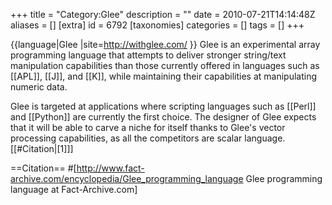 +++
title = "Category:Glee"
description = ""
date = 2010-07-21T14:14:48Z
aliases = []
[extra]
id = 6792
[taxonomies]
categories = []
tags = []
+++

{{language|Glee
|site=http://withglee.com/
}}
Glee is an experimental array programming language that attempts to deliver stronger string/text manipulation capabilities than those currently offered in languages such as [[APL]], [[J]], and [[K]], while maintaining their capabilities at manipulating numeric data. 

Glee is targeted at applications where scripting languages such as [[Perl]] and [[Python]] are currently the first choice. The designer of Glee expects that it will be able to carve a niche for itself thanks to Glee's vector processing capabilities, as all the competitors are scalar language.[[#Citation|[1]]]

==Citation==
#[http://www.fact-archive.com/encyclopedia/Glee_programming_language Glee programming language at Fact-Archive.com]
